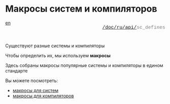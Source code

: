 # Макросы систем и компиляторов

<div style="display: flex; justify-content: space-between; margin-bottom: 25px">
  <a href="/doc/sc_defines/index.md">en</a>

  <p style="text-align: right;
            color: gray;
            font-size: 15px;
            font-family: 'Jetbrains Mono', SFMono-Regular, Consolas, 'Liberation Mono', Menlo, monospace, Arial">
      <a href="/README.md">/</a><a href="/doc/index.md">doc/</a><a href="/doc/ru/index.md">ru/</a><a href="/doc/ru/api/index.md">api/</a>sc_defines
  </p>
</div>

Существуют разные системы и компиляторы

Чтобы определить их, мы используем **макросы**

Здесь собраны макросы популярные системы и компиляторы в едином стандарте

Вы можете посмотреть:

+ [макросы для систем](/doc/ru/api/sc_defines/systems.md)
+ [макросы для компиляторов](/doc/ru/api/sc_defines/compilers.md)